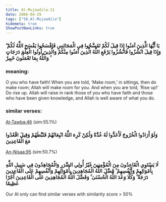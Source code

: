 ```yaml
---
title: Al-Mujaadila:11
date: 2006-04-29
tags: ["58.Al-Mujaadila"]
hidemeta: true 
ShowPostNavLinks: true 
---
```

### يَا أَيُّهَا الَّذِينَ آمَنُوا إِذَا قِيلَ لَكُمْ تَفَسَّحُوا فِي الْمَجَالِسِ فَافْسَحُوا يَفْسَحِ اللَّهُ لَكُمْ ۖ وَإِذَا قِيلَ انْشُزُوا فَانْشُزُوا يَرْفَعِ اللَّهُ الَّذِينَ آمَنُوا مِنْكُمْ وَالَّذِينَ أُوتُوا الْعِلْمَ دَرَجَاتٍ ۚ وَاللَّهُ بِمَا تَعْمَلُونَ خَبِيرٌ
### meaning: 
O you who have faith! When you are told, ‘Make room,’ in sittings, then do make room; Allah will make room for you. And when you are told, ‘Rise up!’ Do rise up. Allah will raise in rank those of you who have faith and those who have been given knowledge, and Allah is well aware of what you do.
### similar verses: 

[At-Tawba:46](/9/46) (sim:55.1%)

### وَلَوْ أَرَادُوا الْخُرُوجَ لَأَعَدُّوا لَهُ عُدَّةً وَلَٰكِنْ كَرِهَ اللَّهُ انْبِعَاثَهُمْ فَثَبَّطَهُمْ وَقِيلَ اقْعُدُوا مَعَ الْقَاعِدِينَ

[An-Nisaa:95](/4/95) (sim:50.7%)

### لَا يَسْتَوِي الْقَاعِدُونَ مِنَ الْمُؤْمِنِينَ غَيْرُ أُولِي الضَّرَرِ وَالْمُجَاهِدُونَ فِي سَبِيلِ اللَّهِ بِأَمْوَالِهِمْ وَأَنْفُسِهِمْ ۚ فَضَّلَ اللَّهُ الْمُجَاهِدِينَ بِأَمْوَالِهِمْ وَأَنْفُسِهِمْ عَلَى الْقَاعِدِينَ دَرَجَةً ۚ وَكُلًّا وَعَدَ اللَّهُ الْحُسْنَىٰ ۚ وَفَضَّلَ اللَّهُ الْمُجَاهِدِينَ عَلَى الْقَاعِدِينَ أَجْرًا عَظِيمًا

Our AI only can find similar verses with similarity score > 50% 



